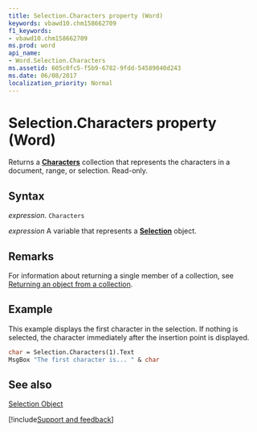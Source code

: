 ```yaml
---
title: Selection.Characters property (Word)
keywords: vbawd10.chm158662709
f1_keywords:
- vbawd10.chm158662709
ms.prod: word
api_name:
- Word.Selection.Characters
ms.assetid: 605c0fc5-f5b9-6782-9fdd-54589040d243
ms.date: 06/08/2017
localization_priority: Normal
---
```



# Selection.Characters property (Word)

Returns a  **[Characters](Word.characters.md)** collection that represents the characters in a document, range, or selection. Read-only.


## Syntax

_expression_. `Characters`

_expression_ A variable that represents a **[Selection](Word.Selection.md)** object.


## Remarks

For information about returning a single member of a collection, see [Returning an object from a collection](../word/Concepts/Miscellaneous/returning-an-object-from-a-collection-word.md).


## Example

This example displays the first character in the selection. If nothing is selected, the character immediately after the insertion point is displayed.


```vb
char = Selection.Characters(1).Text 
MsgBox "The first character is... " & char
```


## See also


[Selection Object](Word.Selection.md)

[!include[Support and feedback](~/includes/feedback-boilerplate.md)]